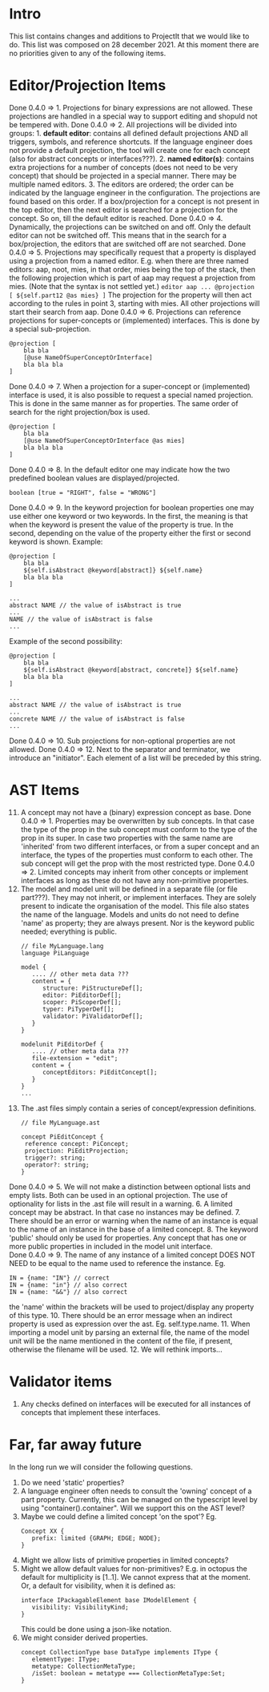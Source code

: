 # Intro
This list contains changes and additions to ProjectIt that we would like to do.
This list was composed on 28 december 2021. At this moment there are no priorities
given to any of the following items.

# Editor/Projection Items
Done 0.4.0 => 1. Projections for binary expressions are not allowed.
   These projections are handled in a special way to support editing and shopuld not be tempered with.
Done 0.4.0 => 2. All projections will be divided into groups:
    1. **default editor**: contains all defined default projections AND all triggers, symbols, 
       and reference shortcuts. If the language engineer does not provide a default projection, 
       the tool will create one for each concept (also for abstract concepts or interfaces???).
    2. **named editor(s)**: contains extra projections for a number of concepts 
       (does not need to be very concept) that should be projected in a special manner. There
       may be multiple named editors. 
3. The editors are ordered; the order can be indicated by the language engineer in the configuration. The
   projections are found based on this order. If a box/projection for a concept is not present in the top editor, 
   then the next editor is searched for a projection for the concept. So on, till the default editor is reached.
Done 0.4.0 => 4. Dynamically, the projections can be switched on and off. Only the default editor can not be switched off. 
   This means that in the search for a box/projection, the editors that are switched off are not searched.
Done 0.4.0 => 5. Projections may specifically request that a property is displayed using a projection from a named editor. 
   E.g. when there are three named editors: aap, noot, mies, in that order, mies being the top of the stack, 
   then the following projection which is part of aap may request a projection from mies. 
   (Note that the syntax is not settled yet.)
    ```
   editor aap
   ...
    @projection [
       ${self.part12 @as mies}
    ]
    ```
   The projection for the property will then act according to the rules in point 3, starting with mies. 
   All other projections will start their search from aap.
Done 0.4.0 => 6. Projections can reference projections for super-concepts or (implemented) interfaces. This is done 
   by a special sub-projection.
   ```
   @projection [
       bla bla
       [@use NameOfSuperConceptOrInterface]
       bla bla bla
   ]
   ```  
Done 0.4.0 => 7. When a projection for a super-concept or (implemented) interface is used, it is also possible to 
   request a special named projection. This is done in the same manner as for properties. The same order
   of search for the right projection/box is used.
   ```
   @projection [
       bla bla
       [@use NameOfSuperConceptOrInterface @as mies]
       bla bla bla
   ]
   ```  

Done 0.4.0 => 8. In the default editor one may indicate how the two predefined boolean values are displayed/projected.

   ```
   boolean [true = "RIGHT", false = "WRONG"]
   ```  

Done 0.4.0 => 9. In the keyword projection for boolean properties one may use either one keyword or two keywords. In the first,
the meaning is that when the keyword is present the value of the property is true. In the second, depending on 
   the value of the property either the first or second keyword is shown. Example:
   ```
   @projection [
       bla bla
       ${self.isAbstract @keyword[abstract]} ${self.name}
       bla bla bla
   ]
   ```   
   ```
   ...
   abstract NAME // the value of isAbstract is true
   ...
   NAME // the value of isAbstract is false
   ...
   ```     
   Example of the second possibility:
   ```
   @projection [
       bla bla
       ${self.isAbstract @keyword[abstract, concrete]} ${self.name}
       bla bla bla
   ]
   ```   
   ```
   ...
   abstract NAME // the value of isAbstract is true
   ...
   concrete NAME // the value of isAbstract is false
   ...
   ```     
Done 0.4.0 => 10. Sub projections for non-optional properties are not allowed.
Done 0.4.0 => 12. Next to the separator and terminator, we introduce an "initiator". Each element of a list
will be preceded by this string.

# AST Items
11. A concept may not have a (binary) expression concept as base.
Done 0.4.0 => 1. Properties may be overwritten by sub concepts. In that case the type of the prop in the sub concept
   must conform to the type of the prop in its super. In case two properties with the same name are 
   'inherited' from two different interfaces, or from a super concept and an interface, the types of the 
   properties must conform to each other. The sub concept will get the prop with the most restricted type.
Done 0.4.0 => 2. Limited concepts may inherit from other concepts or implement interfaces as long as these do not 
   have any non-primitive properties.
3. The model and model unit will be defined in a separate file (or file part???). They may not inherit,
   or implement interfaces. They are solely present to indicate the organisation of the model. This file also
   states the name of the language. Models and units do not need to define 'name' as property; they 
   are always present. Nor is the keyword public needed; everything is public.
   ```
   // file MyLanguage.lang
   language PiLanguage
   
   model {
      .... // other meta data ???
      content = {
         structure: PiStructureDef[];
         editor: PiEditorDef[];
         scoper: PiScoperDef[];
         typer: PiTyperDef[];
         validator: PiValidatorDef[];
      }
   }
   
   modelunit PiEditorDef {
      .... // other meta data ???
      file-extension = "edit";
      content = {
         conceptEditors: PiEditConcept[];
      }
   }
   ...
   ```
4. The .ast files simply contain a series of concept/expression definitions.
     ```
   // file MyLanguage.ast
   
   concept PiEditConcept {
      reference concept: PiConcept;
      projection: PiEditProjection;
      trigger?: string;
      operator?: string;
   }
   ``` 
Done 0.4.0 => 5. We will not make a distinction between optional lists and empty lists. Both can be used in an optional
projection. The use of optionality for lists in the .ast file will result in a warning.
6. A limited concept may be abstract. In that case no instances may be defined.
7. There should be an error or warning when the name of an instance is equal to the name of an instance in the base
   of a limited concept.
8. The keyword 'public' should only be used for properties. Any concept that has one or more 
   public properties in included in the model unit interface.   
Done 0.4.0 => 9. The name of any instance of a limited concept DOES NOT NEED to be equal to the name used to 
   reference the instance. Eg.
   ```
   IN = {name: "IN"} // correct
   IN = {name: "in"} // also correct
   IN = {name: "&&"} // also correct
   ```
   the 'name' within the brackets will be used to project/display any property of this type.
10. There should be an error message when an indirect property is used as expression over the ast. Eg. self.type.name.
11. When importing a model unit by parsing an external file, the name of the model unit will be the name mentioned 
    in the content of the file, if present, otherwise the filename will be used.
12. We will rethink imports...

# Validator items
1. Any checks defined on interfaces will be executed for all instances of concepts that implement these interfaces.

# Far, far away future
In the long run we will consider the following questions.
1. Do we need 'static' properties?
2. A language engineer often needs to consult the 'owning' concept of a part property. 
   Currently, this can be managed on the typescript level by using "container().container".
   Will we support this on the AST level?
3. Maybe we could define a limited concept 'on the spot'? Eg. 
   ```   
   Concept XX {
      prefix: limited {GRAPH; EDGE; NODE};
   }   
   ```
4. Might we allow lists of primitive properties in limited concepts?
5. Might we allow default values for non-primitives? E.g. in octopus the default for multiplicity is [1..1]. 
   We cannot express that at the moment. Or, a default for visibility, when it is defined as:
   ```
   interface IPackagableElement base IModelElement {
      visibility: VisibilityKind;
   }
   ```
   This could be done using a json-like notation.
6. We might consider derived properties.
   ```
   concept CollectionType base DataType implements IType {
      elementType: IType;
      metatype: CollectionMetaType;
      /isSet: boolean = metatype === CollectionMetaType:Set;
   }
   ```
